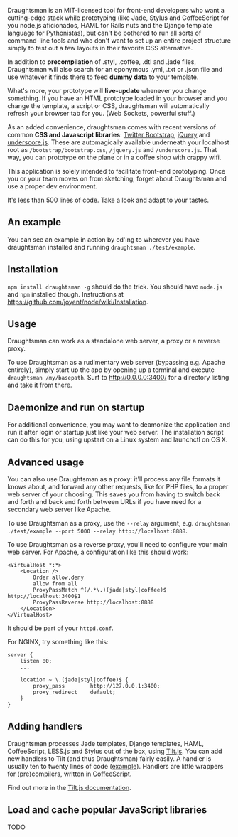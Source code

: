 Draughtsman is an MIT-licensed tool for front-end developers who want a cutting-edge stack while prototyping (like Jade, Stylus and CoffeeScript for you node.js aficionados, HAML for Rails nuts and the Django template language for Pythonistas), but can't be bothered to run all sorts of command-line tools and who don't want to set up an entire project structure simply to test out a few layouts in their favorite CSS alternative.

In addition to **precompilation** of .styl, .coffee, .dtl and .jade files, Draughtsman will also search for an eponymous .yml, .txt or .json file and use whatever it finds there to feed **dummy data** to your template.

What's more, your prototype will **live-update** whenever you change something. If you have an HTML prototype loaded in your browser and you change the template, a script or CSS, draughtsman will automatically refresh your browser tab for you. (Web Sockets, powerful stuff.)

As an added convenience, draughtsman comes with recent versions of common **CSS and Javascript libraries**: [Twitter Bootstrap](http://twitter.github.com/bootstrap/), [jQuery](http://jquery.com/) and [underscore.js](http://documentcloud.github.com/underscore/). These are automagically available underneath your localhost root as `/bootstrap/bootstrap.css`, `/jquery.js` and `/underscore.js`. That way, you can prototype on the plane or in a coffee shop with crappy wifi.

This application is solely intended to facilitate front-end prototyping. Once you or your team moves on from sketching, forget about Draughtsman and use a proper dev environment.

It's less than 500 lines of code. Take a look and adapt to your tastes.

## An example

You can see an example in action by cd'ing to wherever you have draughtsman installed and
running `draughtsman ./test/example`.

## Installation

`npm install draughtsman -g` should do the trick. You should have `node.js` and `npm` installed though. Instructions at https://github.com/joyent/node/wiki/Installation.

## Usage

Draughtsman can work as a standalone web server, a proxy or a reverse proxy.

To use Draughtsman as a rudimentary web server (bypassing e.g. Apache entirely), simply start up the app by opening up a terminal and execute `draughtsman /my/basepath`. Surf to http://0.0.0.0:3400/ for a directory listing and take it from there.

## Daemonize and run on startup

For additional convenience, you may want to deamonize the application and run it after login or startup just like your web server. The installation script can do this for you, using upstart on a Linux system and launchctl on OS X.

## Advanced usage

You can also use Draughtsman as a proxy: it'll process any file formats it knows about, and forward any other requests, like for PHP files, to a proper web server of your choosing. This saves you from having to switch back and forth and back and forth between URLs if you have need for a secondary web server like Apache.

To use Draughtsman as a proxy, use the `--relay` argument, e.g. `draughtsman ./test/example --port 5000 --relay http://localhost:8888`.

To use Draughtsman as a reverse proxy, you'll need to configure your main web server. For Apache, a configuration like this should work:

    <VirtualHost *:*>
        <Location />
            Order allow,deny
            allow from all
            ProxyPassMatch ^(/.*\.)(jade|styl|coffee)$ http://localhost:3400$1
            ProxyPassReverse http://localhost:8888
        </Location>
    </VirtualHost>

It should be part of your `httpd.conf`.

For NGINX, try something like this: 

    server {
        listen 80;
        ...
    
        location ~ \.(jade|styl|coffee)$ {
            proxy_pass        http://127.0.0.1:3400;
            proxy_redirect    default;
        }
    }

## Adding handlers

Draughtsman processes Jade templates, Django templates, HAML, CoffeeScript, LESS.js and Stylus out of the box, using [Tilt.js](https://github.com/stdbrouw/tilt.js). You can add new handlers to Tilt (and thus Draughtsman) fairly easily. A handler is usually ten to twenty lines of code ([example](https://github.com/stdbrouw/tilt.js/blob/master/src/handlers/haml.coffee)). Handlers are little wrappers for (pre)compilers, written in [CoffeeScript](http://coffeescript.org/).

Find out more in the [Tilt.js documentation](https://github.com/stdbrouw/tilt.js/blob/master/README.md).

## Load and cache popular JavaScript libraries

TODO